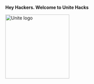 **Hey Hackers. Welcome to Unite Hacks**

<img src="https://avatars.githubusercontent.com/u/111023715?s=200&v=4" alt="Unite logo" width="200"></img>

